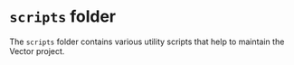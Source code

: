 # `scripts` folder

The `scripts` folder contains various utility scripts that help to maintain the Vector
project.
